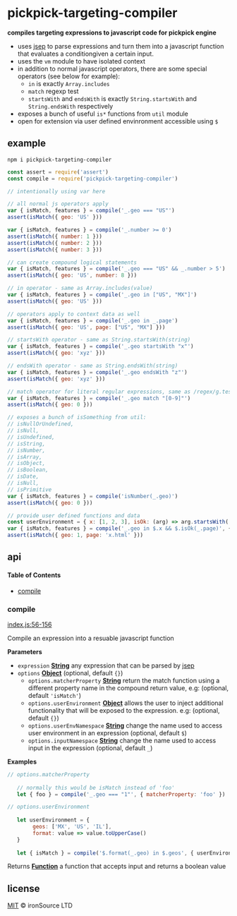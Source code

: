 # pickpick-targeting-compiler

**compiles targeting expressions to javascript code for pickpick engine**

-   uses [jsep](https://github.com/soney/jsep) to parse expressions and turn them into a javascript function that evaluates a conditiongiven a certain input.
-   uses the `vm` module to have isolated context
-   in addition to normal javascript operators, there are some special operators (see below for example):
    -   `in` is exactly `Array.includes`
    -   `match` regexp test
    -   `startsWith` and `endsWith` is exactly `String.startsWith` and `String.endsWith` respectively
-   exposes a bunch of useful `is*` functions from `util` module
-   open for extension via user defined envinronment accessible using `$`

## example

`npm i pickpick-targeting-compiler`

```js
const assert = require('assert')
const compile = require('pickpick-targeting-compiler')

// intentionally using var here 

// all normal js operators apply
var { isMatch, features } = compile('_.geo === "US"')
assert(isMatch({ geo: 'US' }))

var { isMatch, features } = compile('_.number >= 0')
assert(isMatch({ number: 1 }))
assert(isMatch({ number: 2 }))
assert(isMatch({ number: 3 }))

// can create compound logical statements
var { isMatch, features } = compile('_.geo === "US" && _.number > 5')
assert(isMatch({ geo: 'US', number: 8 }))

// in operator - same as Array.includes(value)
var { isMatch, features } = compile('_.geo in ["US", "MX"]')
assert(isMatch({ geo: 'US' }))

// operators apply to context data as well
var { isMatch, features } = compile('_.geo in _.page')
assert(isMatch({ geo: 'US', page: ["US", "MX"] }))

// startsWith operator - same as String.startsWith(string)
var { isMatch, features } = compile('_.geo startsWith "x"')
assert(isMatch({ geo: 'xyz' }))

// endsWith operator - same as String.endsWith(string)
var { isMatch, features } = compile('_.geo endsWith "z"')
assert(isMatch({ geo: 'xyz' }))

// match operator for literal regular expressions, same as /regex/g.test('value')
var { isMatch, features } = compile('_.geo match "[0-9]"')
assert(isMatch({ geo: 0 }))

// exposes a bunch of isSomething from util:
// isNullOrUndefined,
// isNull,
// isUndefined,
// isString,
// isNumber,
// isArray,
// isObject,
// isBoolean,
// isDate,
// isNull,
// isPrimitive
var { isMatch, features } = compile('isNumber(_.geo)')
assert(isMatch({ geo: 0 }))

// provide user defined functions and data
const userEnvironment = { x: [1, 2, 3], isOk: (arg) => arg.startsWith('x') }
var { isMatch, features } = compile('_.geo in $.x && $.isOk(_.page)', { userEnvironment })
assert(isMatch({ geo: 1, page: 'x.html' }))
```

## api

<!-- Generated by documentation.js. Update this documentation by updating the source code. -->

#### Table of Contents

-   [compile](#compile)

### compile

[index.js:56-156](https://github.com/ironSource/pickpick-targeting-compiler/blob/5059d0b7773162460d5ae0d9b10f72d883e6aad9/index.js#L56-L156 "Source code on GitHub")

Compile an expression into a resuable javascript function

**Parameters**

-   `expression` **[String](https://developer.mozilla.org/docs/Web/JavaScript/Reference/Global_Objects/String)** any expression that can be parsed by [jsep](https://github.com/soney/jsep)
-   `options` **[Object](https://developer.mozilla.org/docs/Web/JavaScript/Reference/Global_Objects/Object)**  (optional, default `{}`)
    -   `options.matcherProperty` **[String](https://developer.mozilla.org/docs/Web/JavaScript/Reference/Global_Objects/String)** return the match function using a different property name in the compound return value, e.g: (optional, default `'isMatch'`)
    -   `options.userEnvironment` **[Object](https://developer.mozilla.org/docs/Web/JavaScript/Reference/Global_Objects/Object)** allows the user to inject additional functionality that will be exposed to the expression. e.g: (optional, default `{}`)
    -   `options.userEnvNamespace` **[String](https://developer.mozilla.org/docs/Web/JavaScript/Reference/Global_Objects/String)** change the name used to access user environment in an expression (optional, default `$`)
    -   `options.inputNamespace` **[String](https://developer.mozilla.org/docs/Web/JavaScript/Reference/Global_Objects/String)** change the name used to access input in the expression (optional, default `_`)

**Examples**

```javascript
// options.matcherProperty
 
   // normally this would be isMatch instead of 'foo'
   let { foo } = compile('_.geo === "1"', { matcherProperty: 'foo' })
```

```javascript
// options.userEnvironment
   
   let userEnvironment = {
 	    geos: ['MX', 'US', 'IL'],
  	    format: value => value.toUpperCase()
   }
   
   let { isMatch } = compile('$.format(_.geo) in $.geos', { userEnvironment })
```

Returns **[Function](https://developer.mozilla.org/docs/Web/JavaScript/Reference/Statements/function)** a function that accepts input and returns a boolean value

## license

[MIT](http://opensource.org/licenses/MIT) © ironSource LTD
